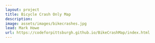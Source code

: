 ```yaml
---
layout: project
title: Bicycle Crash Only Map
description: 
image: assets/images/bikecrashes.jpg
lead: Mark Howe
url: https://codeforpittsburgh.github.io/BikeCrashMap/index.html
---
```



